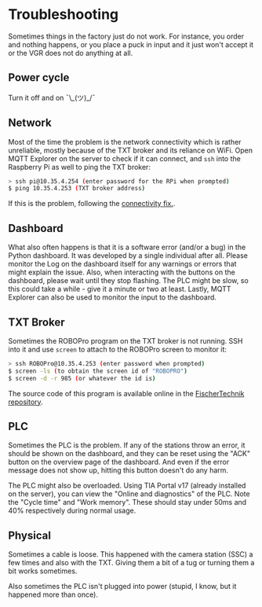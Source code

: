 # Troubleshooting

Sometimes things in the factory just do not work. For instance, you order and nothing happens, or you place a puck in input and it just won't accept it or the VGR does not do anything at all.

## Power cycle

Turn it off and on ¯\\\_(ツ)_/¯

## Network

Most of the time the problem is the network connectivity which is rather unreliable, mostly because of the TXT broker and its reliance on WiFi. Open MQTT Explorer on the server to check if it can connect, and `ssh` into the Raspberry Pi as well to ping the TXT broker:

```bash
> ssh pi@10.35.4.254 (enter password for the RPi when prompted)
$ ping 10.35.4.253 (TXT broker address)
```

If this is the problem, following the [connectivity fix.](./TXT_connectivity_fix.md).

## Dashboard

What also often happens is that it is a software error (and/or a bug) in the Python dashboard. It was developed by a single individual after all. Please monitor the Log on the dashboard itself for any warnings or errors that might explain the issue. Also, when interacting with the buttons on the dashboard, please wait until they stop flashing. The PLC might be slow, so this could take a while - give it a minute or two at least. Lastly, MQTT Explorer can also be used to monitor the input to the dashboard.

## TXT Broker

Sometimes the ROBOPro program on the TXT broker is not running. SSH into it and use `screen` to attach to the ROBOPro screen to monitor it:

```bash
> ssh ROBOPro@10.35.4.253 (enter password when prompted)
$ screen -ls (to obtain the screen id of "ROBOPRO")
$ screen -d -r 985 (or whatever the id is)
```

The source code of this program is available online in the [FischerTechnik repository](https://github.com/fischertechnik/txt_training_factory/blob/master/TxtFactoryMain/src/main.cpp).

## PLC

Sometimes the PLC is the problem. If any of the stations throw an error, it should be shown on the dashboard, and they can be reset using the "ACK" button on the overview page of the dashboard. And even if the error message does not show up, hitting this button doesn't do any harm. 

The PLC might also be overloaded. Using TIA Portal v17 (already installed on the server), you can view the "Online and diagnostics" of the PLC. Note the "Cycle time" and "Work memory". These should stay under 50ms and 40% respectively during normal usage.

## Physical

Sometimes a cable is loose. This happened with the camera station (SSC) a few times and also with the TXT. Giving them a bit of a tug or turning them a bit works sometimes.

Also sometimes the PLC isn't plugged into power (stupid, I know, but it happened more than once). 
